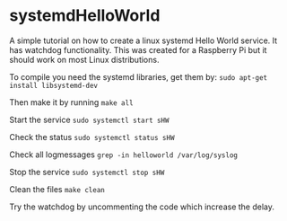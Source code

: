 # systemdHelloWorld

A simple tutorial on how to create a linux systemd Hello World service. It has watchdog functionality. This was created for a Raspberry Pi but it should work on most Linux distributions.

To compile you need the systemd libraries, get them by:
```sudo apt-get install libsystemd-dev```

Then make it by running 
```make all```

Start the service
```sudo systemctl start sHW```

Check the status
```sudo systemctl status sHW```

Check all logmessages
```grep -in helloworld /var/log/syslog```

Stop the service
```sudo systemctl stop sHW```

Clean the files
```make clean```

Try the watchdog by uncommenting the code which increase the delay.




